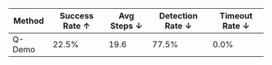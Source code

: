 | Method | Success Rate ↑ | Avg Steps ↓ | Detection Rate ↓ | Timeout Rate ↓ |
| --- | --- | --- | --- | --- |
| Q-Demo | 22.5% | 19.6 | 77.5% | 0.0% |
